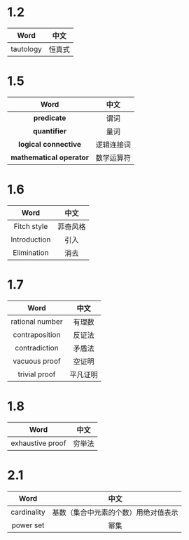 # 1.2

| Word | 中文 |
| :---: | :---: |
| tautology | 恒真式 |

# 1.5

| Word | 中文 |
| :---: | :---: |
| **predicate** | 谓词 |
| **quantifier** | 量词 |
| **logical connective** | 逻辑连接词 |
| **mathematical operator** | 数学运算符 |

# 1.6

| Word | 中文 |
| :---: | :---: |
| Fitch style | 菲奇风格 |
| Introduction | 引入 |
| Elimination | 消去 |

# 1.7

| Word | 中文 |
| :---: | :---: |
| rational number | 有理数 |
| contraposition | 反证法 |
| contradiction | 矛盾法 |
| vacuous proof | 空证明 |
| trivial proof | 平凡证明 |

# 1.8

| Word | 中文 |
| :---: | :---: |
| exhaustive proof | 穷举法 |


# 2.1

| Word | 中文 |
| :---: | :---: |
| cardinality | 基数（集合中元素的个数）用绝对值表示 |
| power set | 幂集 |